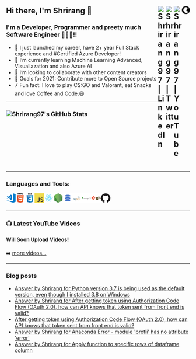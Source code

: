 ##  Hi there, I'm Shrirang 👋 [<img align="right" alt="Website" width="22px" src="https://raw.githubusercontent.com/iconic/open-iconic/master/svg/globe.svg" />][website] [<img align="right" alt="Shrirang97 | YouTube" width="22px" src="https://cdn.jsdelivr.net/npm/simple-icons@v3/icons/youtube.svg" />][youtube] [<img align="right" alt="Shrirang97 | Twitter" width="22px" src="https://cdn.jsdelivr.net/npm/simple-icons@v3/icons/twitter.svg" />][twitter] [<img align="right" alt="Shrirang97 | LinkedIn" width="22px" src="https://cdn.jsdelivr.net/npm/simple-icons@v3/icons/linkedin.svg" />][linkedin] 

### I'm a Developer, Programmer and preety much Software Engineer 🤣🤣🤣!!

- 🔭 I just launched my career, have 2+ year Full Stack experience and #Certified Azure Developer!
- 🌱 I’m currently learning Machine Learning Advanced, Visualiazation and also Azure AI
- 👯 I’m looking to collaborate with other content creators
- 🥅 Goals for 2021: Contribute more to Open Source projects
- ⚡ Fun fact: I love to play CS:GO and Valorant, eat Snacks and love Coffee and Code.😃
<hr>

### <img align="left" alt="Shrirang97's GitHub Stats" src="https://github-readme-stats.vercel.app/api?username=shrirang97&show_icons=true&hide_border=true" />
<br/><br/><br/><br/><br/><br/><br/><br/><br/><hr>


### Languages and Tools:
<img align="left" alt="Visual Studio Code" width="26px" src="https://raw.githubusercontent.com/github/explore/80688e429a7d4ef2fca1e82350fe8e3517d3494d/topics/visual-studio-code/visual-studio-code.png" />
<img align="left" alt="HTML5" width="26px" src="https://raw.githubusercontent.com/github/explore/80688e429a7d4ef2fca1e82350fe8e3517d3494d/topics/html/html.png" />
<img align="left" alt="CSS3" width="26px" src="https://raw.githubusercontent.com/github/explore/80688e429a7d4ef2fca1e82350fe8e3517d3494d/topics/css/css.png" />
<img align="left" alt="JavaScript" width="26px" src="https://raw.githubusercontent.com/github/explore/80688e429a7d4ef2fca1e82350fe8e3517d3494d/topics/javascript/javascript.png" />
<img align="left" alt="React" width="26px" src="https://raw.githubusercontent.com/github/explore/80688e429a7d4ef2fca1e82350fe8e3517d3494d/topics/react/react.png" />
<img align="left" alt="Node.js" width="26px" src="https://raw.githubusercontent.com/github/explore/80688e429a7d4ef2fca1e82350fe8e3517d3494d/topics/nodejs/nodejs.png" />
<img align="left" alt="SQL" width="26px" src="https://raw.githubusercontent.com/github/explore/80688e429a7d4ef2fca1e82350fe8e3517d3494d/topics/sql/sql.png" />
<img align="left" alt="MySQL" width="26px" src="https://raw.githubusercontent.com/github/explore/80688e429a7d4ef2fca1e82350fe8e3517d3494d/topics/mysql/mysql.png" />
<img align="left" alt="MongoDB" width="26px" src="https://raw.githubusercontent.com/github/explore/80688e429a7d4ef2fca1e82350fe8e3517d3494d/topics/mongodb/mongodb.png" />
<img align="left" alt="Git" width="26px" src="https://raw.githubusercontent.com/github/explore/80688e429a7d4ef2fca1e82350fe8e3517d3494d/topics/git/git.png" />
<img align="left" alt="GitHub" width="26px" src="https://raw.githubusercontent.com/github/explore/78df643247d429f6cc873026c0622819ad797942/topics/github/github.png" />

<br />
<br />


---

### 📺 Latest YouTube Videos

<!-- YOUTUBE:START -->
#### Will Soon Upload Videos!
<!-- YOUTUBE:END -->
➡️ [more videos...](https://www.youtube.com/channel/UCOwItjJSajeB5ncRa40yJeA)

<hr>

### Blog posts
<!-- BLOG-POST-LIST:START -->
- [Answer by Shrirang for Python version 3.7 is being used as the default version, even though I installed 3.8 on Windows](https://stackoverflow.com/questions/62979204/python-version-3-7-is-being-used-as-the-default-version-even-though-i-installed/64401462#64401462)
- [Answer by Shrirang for After getting token using Authorization Code Flow (OAuth 2.0), how can API knows that token sent from front end is valid?](https://stackoverflow.com/questions/63646902/after-getting-token-using-authorization-code-flow-oauth-2-0-how-can-api-knows/63647419#63647419)
- [After getting token using Authorization Code Flow (OAuth 2.0), how can API knows that token sent from front end is valid?](https://stackoverflow.com/questions/63646902/after-getting-token-using-authorization-code-flow-oauth-2-0-how-can-api-knows)
- [Answer by Shrirang for Anaconda Error - module 'brotli' has no attribute 'error'](https://stackoverflow.com/questions/61881121/anaconda-error-module-brotli-has-no-attribute-error/62159161#62159161)
- [Answer by Shrirang for Apply function to specific rows of dataframe column](https://stackoverflow.com/questions/60867829/apply-function-to-specific-rows-of-dataframe-column/60868738#60868738)
<!-- BLOG-POST-LIST:END -->


<!-- ALL Variables -->
[website]: https://github.com/Shrirang97
[twitter]: https://twitter.com/SHRIRANGPINJAR2
[youtube]: https://www.youtube.com/channel/UCOwItjJSajeB5ncRa40yJeA
[linkedin]: https://www.linkedin.com/in/shrirang-pinjarkar-3a1b73aa/
